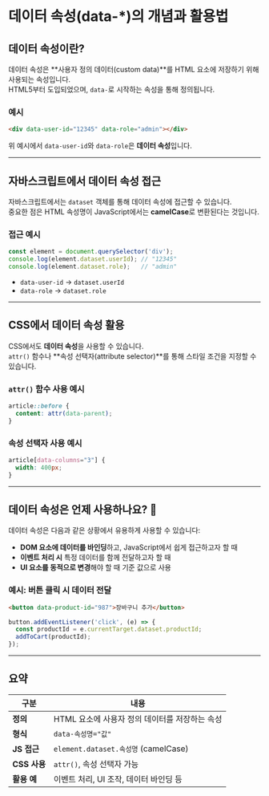 
# 데이터 속성(data-*)의 개념과 활용법

## 데이터 속성이란?

데이터 속성은 **사용자 정의 데이터(custom data)**를 HTML 요소에 저장하기 위해 사용되는 속성입니다.  
HTML5부터 도입되었으며, `data-`로 시작하는 속성을 통해 정의됩니다.

### 예시

```html
<div data-user-id="12345" data-role="admin"></div>
```

위 예시에서 `data-user-id`와 `data-role`은 **데이터 속성**입니다.

---

## 자바스크립트에서 데이터 속성 접근

자바스크립트에서는 `dataset` 객체를 통해 데이터 속성에 접근할 수 있습니다.  
중요한 점은 HTML 속성명이 JavaScript에서는 **camelCase**로 변환된다는 것입니다.

### 접근 예시

```js
const element = document.querySelector('div');
console.log(element.dataset.userId); // "12345"
console.log(element.dataset.role);   // "admin"
```

- `data-user-id` → `dataset.userId`
- `data-role` → `dataset.role`

---

## CSS에서 데이터 속성 활용

CSS에서도 **데이터 속성**을 사용할 수 있습니다.  
`attr()` 함수나 **속성 선택자(attribute selector)**를 통해 스타일 조건을 지정할 수 있습니다.

### `attr()` 함수 사용 예시

```css
article::before {
  content: attr(data-parent);
}
```

### 속성 선택자 사용 예시

```css
article[data-columns="3"] {
  width: 400px;
}
```

---

## 데이터 속성은 언제 사용하나요? 🤔

데이터 속성은 다음과 같은 상황에서 유용하게 사용할 수 있습니다:

- **DOM 요소에 데이터를 바인딩**하고, JavaScript에서 쉽게 접근하고자 할 때
- **이벤트 처리 시** 특정 데이터를 함께 전달하고자 할 때
- **UI 요소를 동적으로 변경**해야 할 때 기준 값으로 사용

### 예시: 버튼 클릭 시 데이터 전달

```html
<button data-product-id="987">장바구니 추가</button>
```

```js
button.addEventListener('click', (e) => {
  const productId = e.currentTarget.dataset.productId;
  addToCart(productId);
});
```

---

## 요약

| 구분        | 내용 |
|-------------|------|
| **정의**     | HTML 요소에 사용자 정의 데이터를 저장하는 속성 |
| **형식**     | `data-속성명="값"` |
| **JS 접근**  | `element.dataset.속성명` (camelCase) |
| **CSS 사용** | `attr()`, 속성 선택자 가능 |
| **활용 예**  | 이벤트 처리, UI 조작, 데이터 바인딩 등 |

